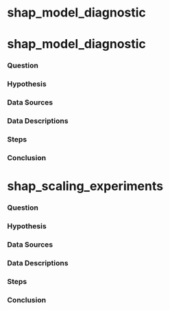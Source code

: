 # shap_model_diagnostic
# shap_model_diagnostic

### Question



### Hypothesis



### Data Sources



### Data Descriptions



### Steps



### Conclusion




# shap_scaling_experiments

### Question



### Hypothesis



### Data Sources



### Data Descriptions



### Steps



### Conclusion




